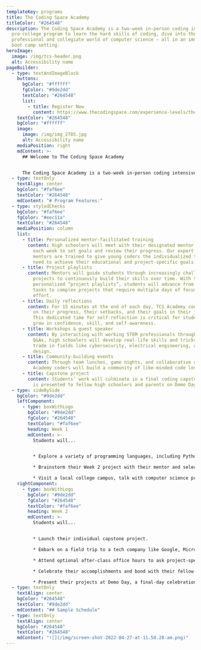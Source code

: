 ```yaml
---
templateKey: programs
title: The Coding Space Academy
titleColor: "#264548"
description: The Coding Space Academy is a two-week in-person coding intensive
  pre-college program to learn the hard skills of coding, dive into the
  professional and collegiate world of computer science — all in an immersive
  boot camp setting.
heroImage:
  image: /img/tcs-header.png
  alt: Accessibility name
pageBuilder:
  - type: textAndImageBlock
    buttons:
      bgColor: "#ffffff"
      fgColor: "#9de2dd"
      textColor: "#264548"
      list:
        - title: Register Now
          content: https://www.thecodingspace.com/experience-levels/the-coding-space-academy/
    textColor: "#264548"
    bgColor: "#ffffff"
    image:
      image: /img/img_2785.jpg
      alt: Accessibility name
    mediaPosition: right
    mdContent: >-
      ## Welcome to The Coding Space Academy


      The Coding Space Academy is a two-week in-person coding intensive for rising 9th, 10th, 11th, and 12th graders. In this brand new rigorous pre-college program, coding novices and experienced programmers alike will pick up the hard skills of coding, dive into the professional and collegiate world of computer science, test their limits, make friends, and be treated like the young adults that they are — all in an immersive boot camp setting.
  - type: textOnly
    textAlign: center
    bgColor: "#faf6ee"
    textColor: "#264548"
    mdContent: "# Program Features:"
  - type: styledChecks
    bgColor: "#faf6ee"
    fgColor: "#eec11a"
    textColor: "#264548"
    mediaPosition: column
    list:
      - title: Personalized mentor-facilitated training
        content: High schoolers will meet with their designated mentor multiple times
          each week to set goals and review their progress. Our expert coding
          mentors are trained to give young coders the individualized tools they
          need to achieve their educational and project-specific goals.
      - title: Project playlists
        content: Mentors will guide students through increasingly challenging coding
          projects to continuously build their skills over time. With these
          personalized “project playlists”, students will advance from simple
          tasks to complex projects that require multiple days of focused
          effort.
      - title: Daily reflections
        content: For 15 minutes at the end of each day, TCS Academy coders will reflect
          on their progress, their setbacks, and their goals in their journals.
          This dedicated time for self-reflection is critical for students to
          grow in confidence, skill, and self-awareness.
      - title: Workshops & guest speaker
        content: By interacting with working STEM professionals through workshops and
          Q&As, high schoolers will develop real-life skills and tricks of the
          trade in fields like cybersecurity, electrical engineering, and app
          design.
      - title: Community-building events
        content: Through team lunches, game nights, and collaborative office hours, TCS
          Academy coders will build a community of like-minded code lovers.
      - title: Capstone project
        content: Students’ work will culminate in a final coding capstone project that
          is presented to fellow high schoolers and parents on Demo Day.
  - type: sideBySide
    bgColor: "#9de2dd"
    leftComponent:
      - type: boxWithLogo
        bgColor: "#9de2dd"
        fgColor: "#264548"
        textColor: "#faf6ee"
        heading: Week 1
        mdContent: >-
          Students will...


          * Explore a variety of programming languages, including Python, JavaScript, and WoofJS.

          * Brainstorm their Week 2 project with their mentor and select their coding language of choice.

          * Visit a local college campus, talk with computer science professors and majors, and learn what it’s like to be a computer science scholar.
    rightComponent:
      - type: boxWithLogo
        bgColor: "#9de2dd"
        fgColor: "#264548"
        textColor: "#faf6ee"
        heading: Week 2
        mdContent: >-
          Students will...


          * Launch their individual capstone project.

          * Embark on a field trip to a tech company like Google, Microsoft, and Meta to explore what it’s like to work as an engineer.

          * Attend optional after-class office hours to ask project-specific questions, troubleshoot, and fix bugs.

          * Celebrate their accomplishments and bond with their fellow coders at a team dinner and game night.

          * Present their projects at Demo Day, a final-day celebration including all students and parents!
  - type: textOnly
    textAlign: center
    bgColor: "#264548"
    textColor: "#9de2dd"
    mdContent: "## Sample Schedule"
  - type: textOnly
    textAlign: center
    bgColor: "#264548"
    textColor: "#264548"
    mdContent: "![](/img/screen-shot-2022-04-27-at-11.58.28-am.png)"
---
```

